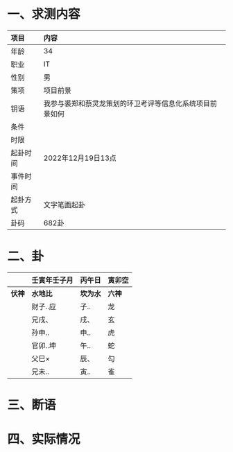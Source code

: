 # 一、求测内容
|项目|内容|
|:-|:-|
|年龄|34|
|职业|IT|
|性别|男|
|策项|项目前景|
|钥语|我参与裘郑和蔡灵龙策划的环卫考评等信息化系统项目前景如何|
|条件||
|时限||
|起卦时间|2022年12月19日13点|
|事件时间||
|起卦方式|文字笔画起卦|
|卦码|682卦|

# 二、卦
||壬寅年壬子月|丙午日|寅卯空|
|:-|:-|:-|:-|
|**伏神**|**水地比**|**坎为水**|**六神**|
||财子..应|子..|龙|
||兄戌、|戌、|玄|
||孙申..|申..|虎|
||官卯..坤|午..|蛇|
||父巳×|辰、|勾|
||兄未..|寅..|雀|


# 三、断语

# 四、实际情况